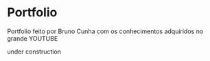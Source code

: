 # Portfolio
Portfolio feito por Bruno Cunha com os conhecimentos adquiridos no grande YOUTUBE

under construction
